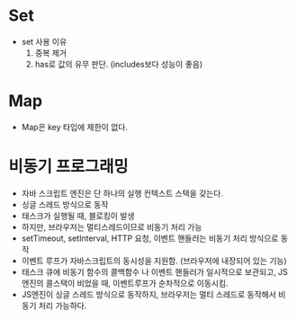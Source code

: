 # Set

  * set 사용 이유
    1. 중복 제거
    2. has로 값의 유무 판단. (includes보다 성능이 좋음)

# Map

  * Map은 key 타입에 제한이 없다.

# 비동기 프로그래밍

  * 자바 스크립트 엔진은 단 하나의 실행 컨텍스트 스택을 갖는다.
  * 싱글 스레드 방식으로 동작
  * 태스크가 실행될 때, 블로킹이 발생
  * 하지만, 브라우저는 멀티스레드이므로 비동기 처리 가능
  * setTimeout, setInterval, HTTP 요청, 이벤트 핸들러는 비동기 처리 방식으로 동작
  * 이벤트 루프가 자바스크립트의 동시성을 지원함. (브라우저에 내장되어 있는 기능)
  * 태스크 큐에 비동기 함수의 콜백함수 나 이벤트 핸들러가 일시적으로 보관되고, JS엔진의 콜스택이 비었을 때, 이벤트루프가 순차적으로 이동시킴.
  * JS엔진이 싱글 스레드 방식으로 동작하지, 브라우저는 멀티 스레드로 동작해서 비동기 처리 가능하다.
